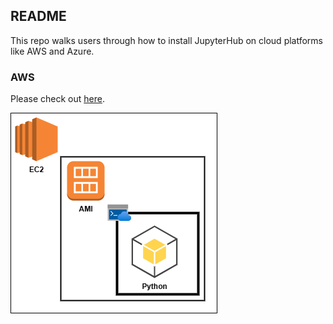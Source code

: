 ## README

This repo walks users through how to install JupyterHub on cloud platforms like AWS and Azure.

### AWS

Please check out [here](./tutorials/instructions_for_aws.md).

![image](./docs/aws_system.png)